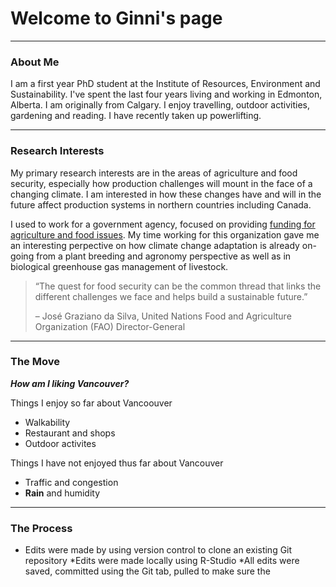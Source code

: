 # Welcome to Ginni's page
***

### About Me 
I am a first year PhD student at the Institute of Resources, Environment and Sustainability.  I've spent the last four years living and working in Edmonton, Alberta. I am originally from Calgary.  I enjoy travelling, outdoor activities, gardening and reading. I have recently taken up powerlifting.

***
### Research Interests
My primary research interests are in the areas of agriculture and food security, especially how production challenges will mount in the face of a changing climate. I am interested in how these changes have and will in the future affect production systems in northern countries including Canada.

I used to work for a government agency, focused on providing [funding for agriculture and food issues](http://albertainnovates.ca/ "Alberta Innovates").  My time working for this organization gave me an interesting perpective on how climate change adaptation is already on-going from a plant breeding and agronomy perspective as well as in biological greenhouse gas management of livestock.

>“The quest for food security can be the common thread that links the different challenges we face and helps build a sustainable future.”
>
>– José Graziano da Silva, United Nations Food and Agriculture Organization (FAO) Director-General

***
### The Move

***How am I liking Vancouver?***

Things I enjoy so far about Vancoouver

* Walkability
* Restaurant and shops
* Outdoor activites


Things I have not enjoyed thus far about Vancouver

* Traffic and congestion
* **Rain** and humidity

***
### The Process

* Edits were made by using version control to clone an existing Git repository
*Edits were made locally using R-Studio
*All edits were saved, committed using the Git tab, pulled to make sure the

